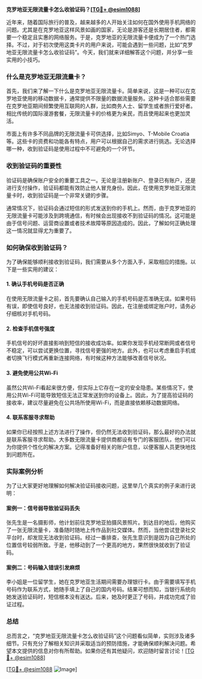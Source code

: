 **克罗地亚无限流量卡怎么收验证码？[[TG💪+ @esim1088](https://t.me/s/esim1088)]**

近年来，随着国际旅行的普及，越来越多的人开始关注如何在国外使用手机网络的问题。尤其是在克罗地亚这样风景如画的国家，无论是游客还是长期居住者，都需要一个稳定且实惠的网络服务。于是，克罗地亚的无限流量卡便成为了一个热门选择。不过，对于初次使用这类卡片的用户来说，可能会遇到一些问题，比如“克罗地亚无限流量卡怎么收验证码”。今天，我们就来详细解答这个问题，并分享一些实用的小技巧。

### 什么是克罗地亚无限流量卡？

首先，我们来了解一下什么是克罗地亚无限流量卡。简单来说，这是一种可以在克罗地亚使用的移动数据卡，通常提供不限量的数据流量服务。这种卡适合那些需要在克罗地亚期间频繁使用互联网的人群，比如商务人士、留学生或者旅行爱好者。相比传统的国际漫游套餐，无限流量卡的价格更为亲民，而且使用起来也更加灵活。

市面上有许多不同品牌的无限流量卡可供选择，比如Simyo、T-Mobile Croatia等。这些卡的资费和功能各有特点，用户可以根据自己的需求进行挑选。无论选择哪一种，收到验证码是使用过程中不可避免的一个环节。

### 收到验证码的重要性

验证码是确保账户安全的重要工具之一。无论是注册新账户、登录已有账户，还是进行支付操作，验证码都能有效防止他人冒充身份。因此，在使用克罗地亚无限流量卡时，收到验证码是一个非常关键的步骤。

通常情况下，验证码会通过短信的形式发送到你的手机上。然而，由于克罗地亚的无限流量卡可能涉及到跨境通信，有时候会出现接收不到验证码的情况。这可能是由于信号问题、运营商设置或者技术故障等原因造成的。因此，了解如何正确处理这一情况就显得尤为重要了。

### 如何确保收到验证码？

为了确保能够顺利接收到验证码，我们需要从多个方面入手，采取相应的措施。以下是一些实用的建议：

#### 1. 确认手机号码是否正确

在使用无限流量卡之前，首先要确认自己输入的手机号码是否准确无误。如果号码有误，即使信号良好，也无法接收到验证码。因此，在注册或绑定账户时，请务必仔细核对手机号码。

#### 2. 检查手机信号强度

手机信号的好坏直接影响到短信的接收成功率。如果你发现手机经常断网或者信号不稳定，可以尝试更换位置，寻找信号更强的地方。此外，也可以考虑重启手机或者切换飞行模式再重新连接网络，有时候这种方法能够改善信号状况。

#### 3. 避免使用公共Wi-Fi

虽然公共Wi-Fi看起来很方便，但实际上它存在一定的安全隐患。某些情况下，使用公共Wi-Fi可能导致短信无法正常发送到你的设备上。因此，为了提高验证码的接收率，建议尽量避免在公共场所使用Wi-Fi，而是直接依赖移动数据网络。

#### 4. 联系客服寻求帮助

如果你已经按照上述方法进行了操作，但仍然无法收到验证码，那么最好的办法就是联系客服寻求帮助。大多数无限流量卡提供商都设有专门的客服团队，他们可以为你提供个性化的解决方案。记得准备好相关的账户信息，以便客服人员更快地找到问题所在。

### 实际案例分析

为了让大家更好地理解如何解决验证码接收问题，这里举几个真实的例子来进行说明：

#### 案例一：信号弱导致验证码丢失

张先生是一名摄影师，他计划前往克罗地亚拍摄风景照片。到达目的地后，他购买了一张无限流量卡，准备随时随地上传作品到社交媒体。然而，当他尝试登录社交平台时，却发现无法收到验证码。经过一番排查，张先生意识到是因为自己所处的位置信号较弱所致。于是，他移动到了一个更高的地方，果然很快就收到了验证码。

#### 案例二：号码输入错误引发麻烦

李小姐是一位留学生，她在克罗地亚生活期间需要办理银行卡。由于需要填写手机号码作为联系方式，她随手填上了自己的国内号码。结果可想而知，当银行系统向她发送验证码时，短信根本没有送达。后来，她及时更正了号码，并成功完成了验证过程。

### 总结

总而言之，“克罗地亚无限流量卡怎么收验证码”这个问题看似简单，实则涉及诸多细节。只有充分了解相关知识并采取适当的预防措施，才能确保顺利解决问题。希望本文提供的信息对你有所帮助。如果你还有其他疑问，欢迎随时留言讨论！[[TG💪+ @esim1088](https://t.me/s/esim1088)]

[[TG💪+ @esim1088](https://t.me/s/esim1088) ![Image](https://i.postimg.cc/4NQfJmqS/Snipaste-2025-05-13-00-14-12.png)]